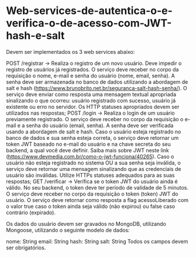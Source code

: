 # Web-services-de-autentica-o-e-verifica-o-de-acesso-com-JWT-hash-e-salt
Devem ser implementados os 3 web services abaixo:

POST /registrar -> Realiza o registro de um novo usuário. Deve impedir o registro de usuários já registrados. O serviço deve receber no corpo da requisição o nome, e-mail e senha do usuário (nome, email, senha). A senha deve ser armazenada no banco de dados utilizando a abordagem de salt e hash (https://www.brunobrito.net.br/seguranca-salt-hash-senha/). O serviço deve enviar como resposta uma mensagem textual apropriada sinalizando o que ocorreu: usuário registrado com sucesso, usuário já existente ou erro no servidor. Os HTTP statuses apropriados devem ser utilizados nas respostas;
POST /login -> Realiza o login de um usuário previamente registrado. O serviço deve receber no corpo da requisição o e-mail e a senha do usuário (email, senha). A senha deve ser verificada usando a abordagem de salt e hash. Caso o usuário esteja registrado no banco de dados e sua senha esteja correta, o serviço deve retornar um token JWT baseado no e-mail do usuário e na chave secreta do seu backend, a qual você deve definir. Saiba mais sobre JWT neste link (https://www.devmedia.com.br/como-o-jwt-funciona/40265). Caso o usuário não esteja registrado no sistema OU a sua senha seja inválida, o serviço deve retornar uma mensagem sinalizando que as credenciais de usuário são inválidas. Utilize HTTPs statuses adequados para as suas respostas;
GET /verificar -> Verifica se o token JWT do usuário ainda é válido. No seu backend, o token deve ter período de validade de 5 minutos. O serviço deve receber no corpo da requisição o token (token) JWT do usuário. O serviço deve retornar como resposta a flag acessoLiberado com o valor true caso o token ainda seja válido (não expirou) ou false caso contrário (expirado).


Os dados do usuário devem ser gravados no MongoDB, utilizando Mongoose, utilizando o seguinte modelo de dados:

nome: String
email: String
hash: String
salt: String
Todos os campos devem ser obrigatórios.
